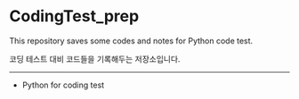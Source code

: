 # CodingTest_prep

This repository saves some codes and notes for Python code test.

코딩 테스트 대비 코드들을 기록해두는 저장소입니다. 
***

- Python for coding test
 
